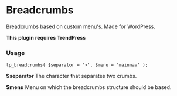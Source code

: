 Breadcrumbs
===========

Breadcrumbs based on custom menu's. Made for WordPress.

**This plugin requires TrendPress**

### Usage

```
tp_breadcrumbs( $separator = '>', $menu = 'mainnav' );
```

**$separator**
The character that separates two crumbs.

**$menu**
Menu on which the breadcrumbs structure should be based.
